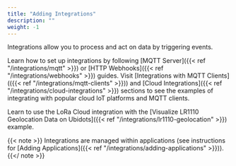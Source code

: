 ```yaml
---
title: "Adding Integrations"
description: ""
weight: -1
---
```


Integrations allow you to process and act on data by triggering events.

<!--more-->

Learn how to set up integrations by following [MQTT Server]({{< ref "/integrations/mqtt" >}}) or [HTTP Webhooks]({{< ref "/integrations/webhooks" >}}) guides. Visit [Integrations with MQTT Clients](({{< ref "/integrations/mqtt-clients" >}})) and [Cloud Integrations]({{< ref "/integrations/cloud-integrations" >}}) sections to see the examples of integrating with popular cloud IoT platforms and MQTT clients. 

Learn to use the LoRa Cloud integration with the [Visualize LR1110 Geolocation Data on Ubidots]({{< ref "/integrations/lr1110-geolocation" >}}) example.

{{< note >}} Integrations are managed within applications (see instructions for [Adding Applications]({{< ref "/integrations/adding-applications" >}})). {{</ note >}}
